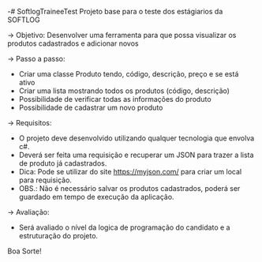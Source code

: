 -# SoftlogTraineeTest
Projeto base para o teste dos estágiarios da SOFTLOG

-> Objetivo:
Desenvolver uma ferramenta para que possa visualizar os produtos cadastrados e adicionar novos

-> Passo a passo:
- Criar uma classe Produto tendo, código, descrição, preço e se está ativo
- Criar uma lista mostrando todos os produtos (código, descrição)
- Possibilidade de verificar todas as informações do produto
- Possibilidade de cadastrar um novo produto

-> Requisitos:
- O projeto deve desenvolvido utilizando qualquer tecnologia que envolva c#.
- Deverá ser feita uma requisição e recuperar um JSON para trazer a lista de produto já cadastrados.
- Dica: Pode se utilizar do site https://myjson.com/ para criar um local para requisição.
- OBS.: Não é necessário salvar os produtos cadastrados, poderá ser guardado em tempo de execução da aplicação.

-> Avaliação:
- Será avaliado o nível da logica de programação do candidato e a estruturação do projeto.


Boa Sorte!
